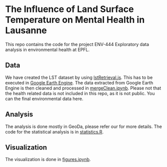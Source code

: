 # The Influence of Land Surface Temperature on Mental Health in Lausanne

This repo contains the code for the project ENV-444 Exploratory data analysis in environmental health at EPFL.

## Data
We have created the LST dataset by using [lstRetrieval.js](lstRetrieval.js). This has to be executed in [Google Earth Engine](https://earthengine.google.com/). The data extracted from Google Earth Engine is then cleaned and processed in [mergeClean.ipynb](mergeClean.ipynb). Please not that the health related data is not included in this repo, as it is not public. You can the final environmental data here.

## Analysis
The analysis is done mostly in GeoDa, please refer our for more details. The code for the statistical analysis is in [statistics.R](statistics.R).

## Visualization
The visualization is done in [figures.ipynb](figures.ipynb).

